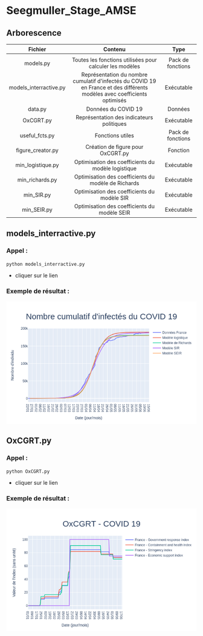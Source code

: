 # Seegmuller_Stage_AMSE

## Arborescence

| Fichier | Contenu | Type |
| :-----: | :-----: | :-----: |
|   |   |   | 
| models.py | Toutes les fonctions utilisées pour calculer les modèles | Pack de fonctions |
| models_interractive.py | Représentation du nombre cumulatif d'infectés du COVID 19 en France et des différents modèles avec coefficients optimisés | Exécutable |
| data.py | Données du COVID 19 | Données |
| OxCGRT.py | Représentation des indicateurs politiques | Exécutable |
| useful_fcts.py | Fonctions utiles | Pack de fonctions |
| figure_creator.py | Création de figure pour OxCGRT.py | Fonction |
| min_logistique.py | Optimisation des coefficients du modèle logistique | Exécutable |
| min_richards.py | Optimisation des coefficients du modèle de Richards | Exécutable |
| min_SIR.py | Optimisation des coefficients du modèle SIR | Exécutable |
| min_SEIR.py | Optimisation des coefficients du modèle SEIR | Exécutable |


## models_interractive.py

### Appel :
  `python models_interractive.py`
  - cliquer sur le lien
 
### Exemple de résultat :

<img src="images/exemple_models_interractive.png" width="800"/>

## OxCGRT.py

### Appel :
  `python OxCGRT.py`
  - cliquer sur le lien
 
### Exemple de résultat :

<img src="images/exemple_OxCGRT.png" width="800">
